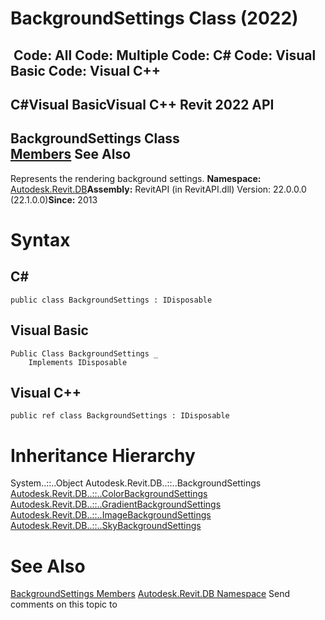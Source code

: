 # BackgroundSettings Class (2022)

﻿
 Code: All Code: Multiple Code: C# Code: Visual Basic Code: Visual C++   
---  
C#Visual BasicVisual C++
Revit 2022 API  
---  
BackgroundSettings Class  
[Members](d2cebc29-8406-165f-caa7-cb87f3188491.md "BackgroundSettings Members") See Also  
---  
Represents the rendering background settings. 
**Namespace:** [Autodesk.Revit.DB](87546ba7-461b-c646-cbb1-2cb8f5bff8b2.md "Autodesk.Revit.DB Namespace")**Assembly:** RevitAPI (in RevitAPI.dll) Version: 22.0.0.0 (22.1.0.0)**Since:** 2013 
# Syntax
C#  
---  
```text
public class BackgroundSettings : IDisposable
```
  
Visual Basic  
---  
```text
Public Class BackgroundSettings _
	Implements IDisposable
```
  
Visual C++  
---  
```text
public ref class BackgroundSettings : IDisposable
```
  
# Inheritance Hierarchy
System..::..Object Autodesk.Revit.DB..::..BackgroundSettings [Autodesk.Revit.DB..::..ColorBackgroundSettings](f879a275-8244-d98a-50c6-2142fdcca188.md "ColorBackgroundSettings Class") [Autodesk.Revit.DB..::..GradientBackgroundSettings](eccbccb0-a1ba-4319-2b2e-8f0e7343797f.md "GradientBackgroundSettings Class") [Autodesk.Revit.DB..::..ImageBackgroundSettings](543287b5-d534-2b3a-d285-036e54a0256d.md "ImageBackgroundSettings Class") [Autodesk.Revit.DB..::..SkyBackgroundSettings](f41fa5bf-3973-9545-048e-c2870c29c636.md "SkyBackgroundSettings Class")
# See Also
[BackgroundSettings Members](d2cebc29-8406-165f-caa7-cb87f3188491.md "BackgroundSettings Members")
[Autodesk.Revit.DB Namespace](87546ba7-461b-c646-cbb1-2cb8f5bff8b2.md "Autodesk.Revit.DB Namespace")
Send comments on this topic to 